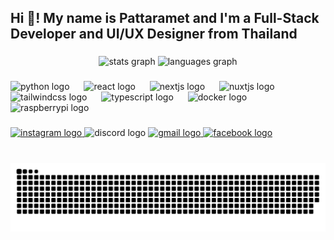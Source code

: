 <h2 align="left">Hi 👋! My name is Pattaramet and I'm a Full-Stack Developer and UI/UX Designer from Thailand</h2>

###

<div align="center">
  <img src="https://github-readme-stats.vercel.app/api?username=Pattaramet&hide_title=false&hide_rank=false&show_icons=true&include_all_commits=true&count_private=true&disable_animations=false&theme=dracula&locale=en&hide_border=false" height="150" alt="stats graph"  />
  <img src="https://github-readme-stats.vercel.app/api/top-langs?username=Pattaramet&locale=en&hide_title=false&layout=compact&card_width=320&langs_count=5&theme=dracula&hide_border=false" height="150" alt="languages graph"  />
</div>

###

<div align="left">
  <img src="https://skillicons.dev/icons?i=py" height="36" alt="python logo"  />
  <img width="15" />
  <img src="https://skillicons.dev/icons?i=react" height="36" alt="react logo"  />
  <img width="15" />
  <img src="https://skillicons.dev/icons?i=nextjs" height="36" alt="nextjs logo"  />
  <img width="15" />
  <img src="https://skillicons.dev/icons?i=nuxtjs" height="36" alt="nuxtjs logo"  />
  <img width="15" />
  <img src="https://skillicons.dev/icons?i=tailwind" height="36" alt="tailwindcss logo"  />
  <img width="15" />
  <img src="https://skillicons.dev/icons?i=ts" height="36" alt="typescript logo"  />
  <img width="15" />
  <img src="https://skillicons.dev/icons?i=docker" height="36" alt="docker logo"  />
  <img width="15" />
  <img src="https://skillicons.dev/icons?i=raspberrypi" height="36" alt="raspberrypi logo"  />
</div>

###

<div align="left">
  <a href="https://www.instagram.com/pattaramet.dev/" target="_blank">
    <img src="https://img.shields.io/static/v1?message=Instagram&logo=instagram&label=&color=E4405F&logoColor=white&labelColor=&style=for-the-badge" height="35" alt="instagram logo"  />
  </a>
  <img src="https://img.shields.io/static/v1?message=Discord&logo=discord&label=&color=7289DA&logoColor=white&labelColor=&style=for-the-badge" height="35" alt="discord logo"  />
  <a href="mailto:contact@pattaramet.dev" target="_blank">
    <img src="https://img.shields.io/static/v1?message=Gmail&logo=gmail&label=&color=D14836&logoColor=white&labelColor=&style=for-the-badge" height="35" alt="gmail logo"  />
  </a>
  <a href="https://www.facebook.com/jay1ay.space/" target="_blank">
    <img src="https://img.shields.io/static/v1?message=Facebook&logo=facebook&label=&color=1877F2&logoColor=white&labelColor=&style=for-the-badge" height="35" alt="facebook logo"  />
  </a>
</div>

###

<br clear="both">

<img src="https://raw.githubusercontent.com/Pattaramet/Pattaramet/output/snake.svg" alt="Snake animation" />

###
